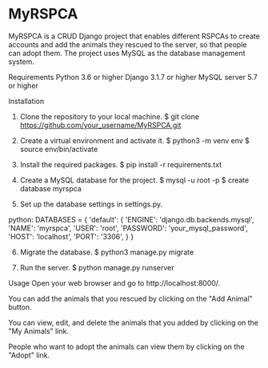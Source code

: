 # MyRSPCA
MyRSPCA is a CRUD Django project that enables different RSPCAs to create accounts and add the animals they rescued to the server, so that people can adopt them. The project uses MySQL as the database management system.

Requirements
Python 3.6 or higher
Django 3.1.7 or higher
MySQL server 5.7 or higher

Installation

1. Clone the repository to your local machine.
	$ git clone https://github.com/your_username/MyRSPCA.git

2. Create a virtual environment and activate it.
	$ python3 -m venv env
	$ source env/bin/activate

3. Install the required packages.
	$ pip install -r requirements.txt

4. Create a MySQL database for the project.
	$ mysql -u root -p
	$ create database myrspca

5. Set up the database settings in settings.py.

python:
DATABASES = {
    'default': {
        'ENGINE': 'django.db.backends.mysql',
        'NAME': 'myrspca',
        'USER': 'root',
        'PASSWORD': 'your_mysql_password',
        'HOST': 'localhost',
        'PORT': '3306',
    }
}

6. Migrate the database.
	$ python3 manage.py migrate

7. Run the server.
	$ python manage.py runserver

Usage
Open your web browser and go to http://localhost:8000/.

You can add the animals that you rescued by clicking on the "Add Animal" button.

You can view, edit, and delete the animals that you added by clicking on the "My Animals" link.

People who want to adopt the animals can view them by clicking on the "Adopt" link.






